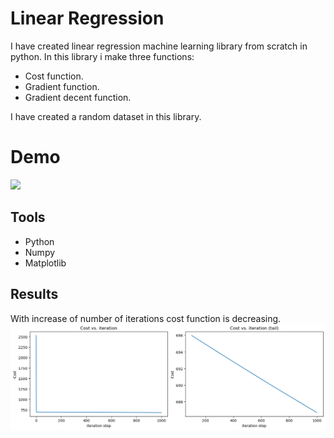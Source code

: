 
# Linear Regression

I have created linear regression machine learning library from scratch in python.
In this library i make three functions:
- Cost function.
- Gradient function. 
- Gradient decent function.

I have created a random dataset in this library. 

# Demo 
![](https://www.google.com/search?q=linear+regression+gif&rlz=1C1ONGR_deDE1029DE1029&sxsrf=ALiCzsbGowjoNNftJLIFa3Nd0HRv6-TLyA:1667679776388&source=lnms&tbm=isch&sa=X&ved=2ahUKEwiVpK6l75f7AhUSXvEDHeK-DiIQ_AUoAXoECAMQAw&biw=1707&bih=809&dpr=1.5#imgrc=HURcUdjDtRstzM)



## Tools
- Python 
- Numpy 
- Matplotlib 

## Results
With increase of number of iterations cost function is decreasing. 
![](https://github.com/hamza-maqsood96/Regression_from_scratch_python/blob/main/impages/output.png)
